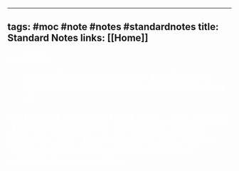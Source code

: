 ----
tags: #moc #note #notes #standardnotes 
title: Standard Notes
links: [[Home]]
----


<a style="text-decoration: underline; font-weight: bold; font-size: 20; color: white"> ~> Notes: 
<!--INDEX1-->
- [[Notes/StandardNotes/Note 1.md|Note 1]]
- [[Notes/StandardNotes/Note 2.md|+ New Note +]]

<%+tp.user.autoindex({ excludedir: "bin", indexdir: "Notes/StandardNotes", indexname: "INDEX1", lineindex: "true", newnotebutton: "true", sorted: "true", targetfile: "Indexes/StandardNotes", wikilinktags: "name" })%>
<!--INDEX1-->
